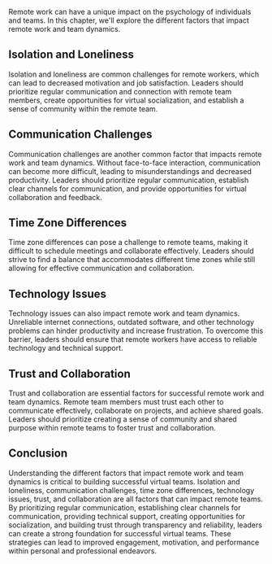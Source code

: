 
Remote work can have a unique impact on the psychology of individuals and teams. In this chapter, we'll explore the different factors that impact remote work and team dynamics.

Isolation and Loneliness
------------------------

Isolation and loneliness are common challenges for remote workers, which can lead to decreased motivation and job satisfaction. Leaders should prioritize regular communication and connection with remote team members, create opportunities for virtual socialization, and establish a sense of community within the remote team.

Communication Challenges
------------------------

Communication challenges are another common factor that impacts remote work and team dynamics. Without face-to-face interaction, communication can become more difficult, leading to misunderstandings and decreased productivity. Leaders should prioritize regular communication, establish clear channels for communication, and provide opportunities for virtual collaboration and feedback.

Time Zone Differences
---------------------

Time zone differences can pose a challenge to remote teams, making it difficult to schedule meetings and collaborate effectively. Leaders should strive to find a balance that accommodates different time zones while still allowing for effective communication and collaboration.

Technology Issues
-----------------

Technology issues can also impact remote work and team dynamics. Unreliable internet connections, outdated software, and other technology problems can hinder productivity and increase frustration. To overcome this barrier, leaders should ensure that remote workers have access to reliable technology and technical support.

Trust and Collaboration
-----------------------

Trust and collaboration are essential factors for successful remote work and team dynamics. Remote team members must trust each other to communicate effectively, collaborate on projects, and achieve shared goals. Leaders should prioritize creating a sense of community and shared purpose within remote teams to foster trust and collaboration.

Conclusion
----------

Understanding the different factors that impact remote work and team dynamics is critical to building successful virtual teams. Isolation and loneliness, communication challenges, time zone differences, technology issues, trust, and collaboration are all factors that can impact remote teams. By prioritizing regular communication, establishing clear channels for communication, providing technical support, creating opportunities for socialization, and building trust through transparency and reliability, leaders can create a strong foundation for successful virtual teams. These strategies can lead to improved engagement, motivation, and performance within personal and professional endeavors.
